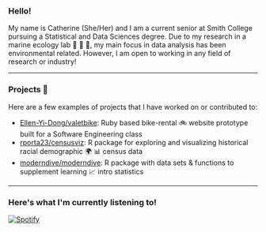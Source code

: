 ### Hello!

My name is Catherine (She/Her) and I am a current senior at Smith College pursuing a Statistical and Data Sciences degree. Due to my research in a marine ecology lab 🐠 🌊 🦀, my main focus in data analysis has been environmental related. However, I am open to working in any field of research or industry!  

-----

### Projects 📝 

Here are a few examples of projects that I have worked on or contributed to:

- [Ellen-Yi-Dong/valetbike](https://github.com/Ellen-Yi-Dong/valetbike): Ruby based bike-rental 🚲 website prototype built for a Software Engineering class
- [rporta23/censusviz](https://github.com/rporta23/censusviz): R package for exploring and visualizing historical racial demographic 🌍 📊 census data 
- [moderndive/moderndive](https://github.com/moderndive/moderndive): R package with data sets & functions to supplement learning 📈 intro statistics 

-----
### Here's what I'm currently listening to!

[![Spotify](https://spotify-nine-topaz.vercel.app/api/spotify?border_color=ffffff)](https://open.spotify.com/user/y9wwbn75hx9c2oiirljwi9i5f)


